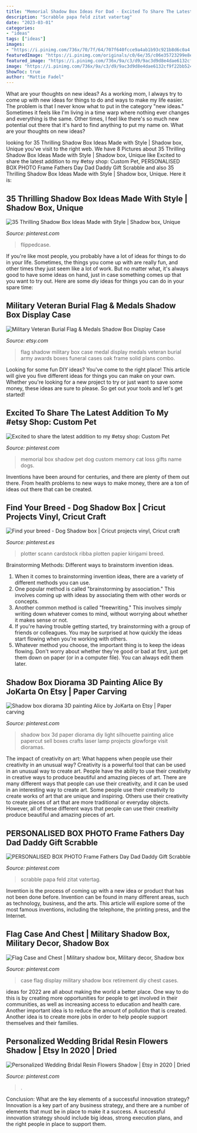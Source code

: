 ```yaml
---
title: "Memorial Shadow Box Ideas For Dad - Excited To Share The Latest Addition To My #etsy Shop: Custom Pet"
description: "Scrabble papa feld zitat vatertag"
date: "2023-03-01"
categories:
- "ideas"
tags: ["ideas"]
images:
- "https://i.pinimg.com/736x/70/7f/64/707f640fcce9a4ab1b93c921b8d6c0a4.jpg"
featuredImage: "https://i.pinimg.com/originals/c0/6e/35/c06e35723299e8e82fb9f738dc0bc87a.jpg"
featured_image: "https://i.pinimg.com/736x/9a/c3/d9/9ac3d9d8e4dae6132cf9f22bb524de25.jpg"
image: "https://i.pinimg.com/736x/9a/c3/d9/9ac3d9d8e4dae6132cf9f22bb524de25.jpg"
ShowToc: true
author: "Mattie Fadel"
---
```



What are your thoughts on new ideas?
As a working mom, I always try to come up with new ideas for things to do and ways to make my life easier. The problem is that I never know what to put in the category "new ideas." Sometimes it feels like I'm living in a time warp where nothing ever changes and everything is the same. Other times, I feel like there's so much new potential out there that it's hard to find anything to put my name on. What are your thoughts on new ideas?

	

		
looking for 35 Thrilling Shadow Box Ideas Made with Style | Shadow box, Unique you've visit to the right web. We have 8 Pictures about 35 Thrilling Shadow Box Ideas Made with Style | Shadow box, Unique like Excited to share the latest addition to my #etsy shop: Custom Pet, PERSONALISED BOX PHOTO Frame Fathers Day Dad Daddy Gift Scrabble and also 35 Thrilling Shadow Box Ideas Made with Style | Shadow box, Unique. Here it is:
		
    
## 35 Thrilling Shadow Box Ideas Made With Style | Shadow Box, Unique

<img loading=lazy src="https://i.pinimg.com/736x/51/50/46/515046cc9d570d155852399f1a599606.jpg" onerror="this.onerror=null;this.src='https://tse1.mm.bing.net/th?id=OIP.ta0cpHcNio2h5pGEM_BZJgHaJQ&amp;pid=15.1';" alt="35 Thrilling Shadow Box Ideas Made with Style | Shadow box, Unique">

_Source: pinterest.com_

>flippedcase. 

	

If you're like most people, you probably have a lot of ideas for things to do in your life. Sometimes, the things you come up with are really fun, and other times they just seem like a lot of work. But no matter what, it's always good to have some ideas on hand, just in case something comes up that you want to try out. Here are some diy ideas for things you can do in your spare time: 

    
## Military Veteran Burial Flag &amp; Medals Shadow Box Display Case

<img loading=lazy src="https://img0.etsystatic.com/054/0/8999890/il_fullxfull.732663218_qajx.jpg" onerror="this.onerror=null;this.src='https://tse3.mm.bing.net/th?id=OIP.1iDXAYI9_ZXbcDdNmRTf6gHaGh&amp;pid=15.1';" alt="Military Veteran Burial Flag &amp; Medals Shadow Box Display Case">

_Source: etsy.com_

>flag shadow military box case medal display medals veteran burial army awards boxes funeral cases oak frame solid plans combo. 

	

Looking for some fun DIY ideas? You've come to the right place! This article will give you five different ideas for things you can make on your own. Whether you're looking for a new project to try or just want to save some money, these ideas are sure to please. So get out your tools and let's get started!

    
## Excited To Share The Latest Addition To My #etsy Shop: Custom Pet

<img loading=lazy src="https://i.pinimg.com/736x/70/7f/64/707f640fcce9a4ab1b93c921b8d6c0a4.jpg" onerror="this.onerror=null;this.src='https://tse1.mm.bing.net/th?id=OIP.Z5E8jlr3Vxwfiha9lSFSUgHaJ3&amp;pid=15.1';" alt="Excited to share the latest addition to my #etsy shop: Custom Pet">

_Source: pinterest.com_

>memorial box shadow pet dog custom memory cat loss gifts name dogs. 

	

Inventions have been around for centuries, and there are plenty of them out there. From health problems to new ways to make money, there are a ton of ideas out there that can be created.

    
## Find Your Breed - Dog Shadow Box | Cricut Projects Vinyl, Cricut Craft

<img loading=lazy src="https://i.pinimg.com/originals/67/7c/9c/677c9c558341cc76a9969e19537133f5.jpg" onerror="this.onerror=null;this.src='https://tse4.mm.bing.net/th?id=OIP.kxTgEcf6sEyE3_xZ4s98yQHaOt&amp;pid=15.1';" alt="Find your breed - Dog Shadow box | Cricut projects vinyl, Cricut craft">

_Source: pinterest.es_

>plotter scann cardstock ribba plotten papier kirigami breed. 

	

Brainstorming Methods: Different ways to brainstorm invention ideas.
1. When it comes to brainstorming invention ideas, there are a variety of different methods you can use.
2. One popular method is called "brainstorming by association." This involves coming up with ideas by associating them with other words or concepts.
3. Another common method is called "freewriting." This involves simply writing down whatever comes to mind, without worrying about whether it makes sense or not.
4. If you're having trouble getting started, try brainstorming with a group of friends or colleagues. You may be surprised at how quickly the ideas start flowing when you're working with others.
5. Whatever method you choose, the important thing is to keep the ideas flowing. Don't worry about whether they're good or bad at first, just get them down on paper (or in a computer file). You can always edit them later.

    
## Shadow Box Diorama 3D Painting Alice By JoKarta On Etsy | Paper Carving

<img loading=lazy src="https://i.pinimg.com/736x/95/04/55/9504553c34584fd98b7c6aee0d998484--d-painting-shadow-box.jpg" onerror="this.onerror=null;this.src='https://tse2.mm.bing.net/th?id=OIP.HDVLKZX70xrwlHp-pnaGfAHaJ3&amp;pid=15.1';" alt="Shadow box diorama 3D painting Alice by JoKarta on Etsy | Paper carving">

_Source: pinterest.com_

>shadow box 3d paper diorama diy light silhouette painting alice papercut sell boxes crafts laser lamp projects glowforge visit dioramas. 

	

The impact of creativity on art: What happens when people use their creativity in an unusual way?
Creativity is a powerful tool that can be used in an unusual way to create art. People have the ability to use their creativity in creative ways to produce beautiful and amazing pieces of art. There are many different ways that people can use their creativity, and it can be used in an interesting way to create art. Some people use their creativity to create works of art that are unique and inspiring. Others use their creativity to create pieces of art that are more traditional or everyday objects. However, all of these different ways that people can use their creativity produce beautiful and amazing pieces of art.

    
## PERSONALISED BOX PHOTO Frame Fathers Day Dad Daddy Gift Scrabble

<img loading=lazy src="https://i.pinimg.com/736x/9a/c3/d9/9ac3d9d8e4dae6132cf9f22bb524de25.jpg" onerror="this.onerror=null;this.src='https://tse4.mm.bing.net/th?id=OIP.6zfrId2yWJO_QlArLubIogHaHa&amp;pid=15.1';" alt="PERSONALISED BOX PHOTO Frame Fathers Day Dad Daddy Gift Scrabble">

_Source: pinterest.com_

>scrabble papa feld zitat vatertag. 

	

Invention is the process of coming up with a new idea or product that has not been done before. Invention can be found in many different areas, such as technology, business, and the arts. This article will explore some of the most famous inventions, including the telephone, the printing press, and the Internet.

    
## Flag Case And Chest | Military Shadow Box, Military Decor, Shadow Box

<img loading=lazy src="https://i.pinimg.com/originals/83/4b/11/834b11d6413f9b28737fd3f67f5bfc3d.jpg" onerror="this.onerror=null;this.src='https://tse1.mm.bing.net/th?id=OIP.6UH_l1As-Pn5enye6NnYYgHaJ4&amp;pid=15.1';" alt="Flag Case and Chest | Military shadow box, Military decor, Shadow box">

_Source: pinterest.com_

>case flag display military shadow box retirement diy chest cases. 

	

ideas for 2022 are all about making the world a better place. One way to do this is by creating more opportunities for people to get involved in their communities, as well as increasing access to education and health care. Another important idea is to reduce the amount of pollution that is created. Another idea is to create more jobs in order to help people support themselves and their families.

    
## Personalized Wedding Bridal Resin Flowers Shadow | Etsy In 2020 | Dried

<img loading=lazy src="https://i.pinimg.com/originals/c0/6e/35/c06e35723299e8e82fb9f738dc0bc87a.jpg" onerror="this.onerror=null;this.src='https://tse2.mm.bing.net/th?id=OIP.V9VW5NZIFejf7PgMCaPp8wHaJ4&amp;pid=15.1';" alt="Personalized Wedding Bridal Resin Flowers Shadow | Etsy in 2020 | Dried">

_Source: pinterest.com_

>. 

	

Conclusion: What are the key elements of a successful innovation strategy?
Innovation is a key part of any business strategy, and there are a number of elements that must be in place to make it a success. A successful innovation strategy should include big ideas, strong execution plans, and the right people in place to support them.

